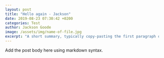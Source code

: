 ```yaml
---
layout: post
title: "Hello again - Jackson"
date: 2019-08-23 07:30:42 +0200
categories: Test
author: Jackson Goode
image: /assets/img/name-of-file.jpg
excerpt: "A short summary, typically copy-pasting the first paragraph of the blog post."
---
```


Add the post body here using markdown syntax.
